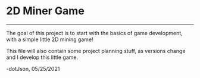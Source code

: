 # 2D Miner Game
---

The goal of this project is to start with the basics of game development, with a simple little 2D mining game!

This file will also contain some project planning stuff, as versions change and I develop this little game.

-dotJson, 05/25/2021
